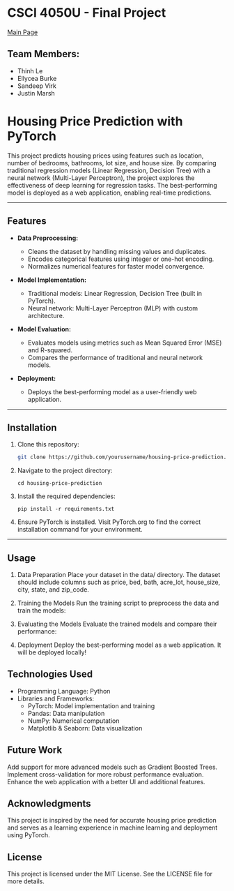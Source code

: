 # CSCI 4050U - Final Project

[Main Page](https://thinhle188.github.io/csci4050-final-project/)

## Team Members:

-   Thinh Le
-   Ellycea Burke
-   Sandeep Virk
-   Justin Marsh


# Housing Price Prediction with PyTorch

This project predicts housing prices using features such as location, number of bedrooms, bathrooms, lot size, and house size. By comparing traditional regression models (Linear Regression, Decision Tree) with a neural network (Multi-Layer Perceptron), the project explores the effectiveness of deep learning for regression tasks. The best-performing model is deployed as a web application, enabling real-time predictions.

---

## Features

- **Data Preprocessing:**
  - Cleans the dataset by handling missing values and duplicates.
  - Encodes categorical features using integer or one-hot encoding.
  - Normalizes numerical features for faster model convergence.

- **Model Implementation:**
  - Traditional models: Linear Regression, Decision Tree (built in PyTorch).
  - Neural network: Multi-Layer Perceptron (MLP) with custom architecture.

- **Model Evaluation:**
  - Evaluates models using metrics such as Mean Squared Error (MSE) and R-squared.
  - Compares the performance of traditional and neural network models.

- **Deployment:**
  - Deploys the best-performing model as a user-friendly web application.

---

## Installation

1. Clone this repository:
   ```bash
   git clone https://github.com/yourusername/housing-price-prediction.git
2. Navigate to the project directory:
    ```
    cd housing-price-prediction
3. Install the required dependencies:
    ```
    pip install -r requirements.txt
4. Ensure PyTorch is installed. Visit PyTorch.org to find the correct installation command for your environment.

---
## Usage

1. Data Preparation
Place your dataset in the data/ directory.
The dataset should include columns such as price, bed, bath, acre_lot, house_size, city, state, and zip_code.

2. Training the Models
Run the training script to preprocess the data and train the models:

3. Evaluating the Models
Evaluate the trained models and compare their performance:

4. Deployment
Deploy the best-performing model as a web application. It will be deployed locally!


## Technologies Used
- Programming Language: Python
- Libraries and Frameworks:
    - PyTorch: Model implementation and training
    - Pandas: Data manipulation
    - NumPy: Numerical computation
    - Matplotlib & Seaborn: Data visualization

## Future Work
Add support for more advanced models such as Gradient Boosted Trees.
Implement cross-validation for more robust performance evaluation.
Enhance the web application with a better UI and additional features.

## Acknowledgments
This project is inspired by the need for accurate housing price prediction and serves as a learning experience in machine learning and deployment using PyTorch.

## License
This project is licensed under the MIT License. See the LICENSE file for more details.
